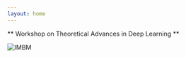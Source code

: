 ```yaml
---
layout: home
---
```


** Workshop on Theoretical Advances in Deep Learning **  

![IMBM](http://imbm.org.tr/HSpin15/Bogazici_Aerial_View.jpg)